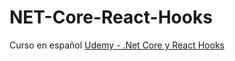 # NET-Core-React-Hooks
Curso en español [Udemy - .Net Core y React Hooks](https://www.udemy.com/course/aspnet-core-react-hooks/)